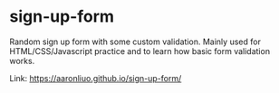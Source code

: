 # sign-up-form
Random sign up form with some custom validation. Mainly used for HTML/CSS/Javascript practice and to learn how basic form validation works.

Link: https://aaronliuo.github.io/sign-up-form/
